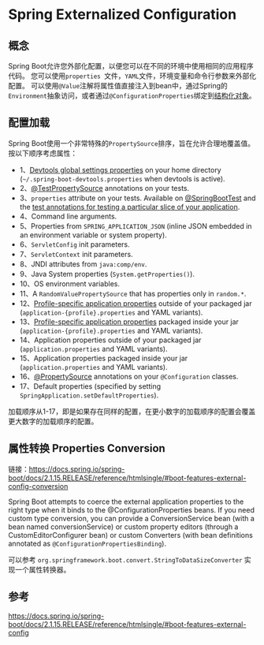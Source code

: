 # Spring Externalized Configuration

## 概念
Spring Boot允许您外部化配置，以便您可以在不同的环境中使用相同的应用程序代码。 您可以使用`properties `文件，`YAML`文件，环境变量和命令行参数来外部化配置。 可以使用`@Value`注解将属性值直接注入到bean中，通过Spring的`Environment`抽象访问，或者通过`@ConfigurationProperties`绑定到[结构化对象](https://docs.spring.io/spring-boot/docs/2.1.15.RELEASE/reference/htmlsingle/#boot-features-external-config-typesafe-configuration-properties)。

## 配置加载
Spring Boot使用一个非常特殊的`PropertySource`排序，旨在允许合理地覆盖值。 按以下顺序考虑属性：

- 1、[Devtools global settings properties](https://docs.spring.io/spring-boot/docs/2.1.15.RELEASE/reference/htmlsingle/#using-boot-devtools-globalsettings) on your home directory (`~/.spring-boot-devtools.properties` when devtools is active).
- 2、[@TestPropertySource](https://docs.spring.io/spring/docs/5.1.6.RELEASE/javadoc-api/org/springframework/test/context/TestPropertySource.html) annotations on your tests.
- 3、`properties` attribute on your tests. Available on [@SpringBootTest](https://docs.spring.io/spring-boot/docs/2.1.15.RELEASE/api/org/springframework/boot/test/context/SpringBootTest.html) and the [test annotations for testing a particular slice of your application](https://docs.spring.io/spring-boot/docs/2.1.15.RELEASE/reference/htmlsingle/#boot-features-testing-spring-boot-applications-testing-autoconfigured-tests).
- 4、Command line arguments.
- 5、Properties from `SPRING_APPLICATION_JSON` (inline JSON embedded in an environment variable or system property).
- 6、`ServletConfig` init parameters.
- 7、`ServletContext` init parameters.
- 8、JNDI attributes from `java:comp/env`.
- 9、Java System properties (`System.getProperties()`).
- 10、OS environment variables.
- 11、A `RandomValuePropertySource` that has properties only in `random.*`.
- 12、[Profile-specific application properties](https://docs.spring.io/spring-boot/docs/2.1.15.RELEASE/reference/htmlsingle/#boot-features-external-config-profile-specific-properties) outside of your packaged jar (`application-{profile}.properties` and YAML variants).
- 13、[Profile-specific application properties](https://docs.spring.io/spring-boot/docs/2.1.15.RELEASE/reference/htmlsingle/#boot-features-external-config-profile-specific-properties)  packaged inside your jar (`application-{profile}.properties` and YAML variants).
- 14、Application properties outside of your packaged jar (`application.properties` and YAML variants).
- 15、Application properties packaged inside your jar (`application.properties` and YAML variants).
- 16、[@PropertySource](https://docs.spring.io/spring/docs/5.1.6.RELEASE/javadoc-api/org/springframework/context/annotation/PropertySource.html) annotations on your `@Configuration` classes.
- 17、Default properties (specified by setting `SpringApplication.setDefaultProperties`).

加载顺序从1-17，即是如果存在同样的配置，在更小数字的加载顺序的配置会覆盖更大数字的加载顺序的配置。  


## 属性转换 Properties Conversion 
链接：https://docs.spring.io/spring-boot/docs/2.1.15.RELEASE/reference/htmlsingle/#boot-features-external-config-conversion  

Spring Boot attempts to coerce the external application properties to the right type when it binds to the @ConfigurationProperties beans. If you need custom type conversion, you can provide a ConversionService bean (with a bean named conversionService) or custom property editors (through a CustomEditorConfigurer bean) or custom Converters (with bean definitions annotated as `@ConfigurationPropertiesBinding`).  

可以参考 `org.springframework.boot.convert.StringToDataSizeConverter` 实现一个属性转换器。


## 参考
https://docs.spring.io/spring-boot/docs/2.1.15.RELEASE/reference/htmlsingle/#boot-features-external-config

